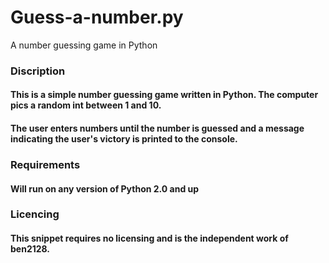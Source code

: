 # Guess-a-number.py
A number guessing game in Python

### Discription
#### This is a simple number guessing game written in Python. The computer pics a random int between 1 and 10.
#### The user enters numbers until the number is guessed and a message indicating the user's victory is printed to the console. 

### Requirements
#### Will run on any version of Python 2.0 and up

### Licencing
#### This snippet requires no licensing and is the independent work of ben2128.
